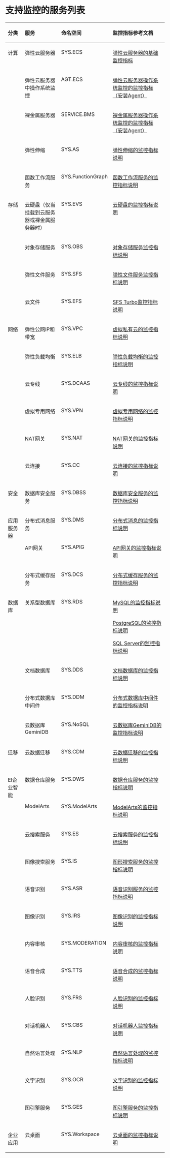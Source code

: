 # 支持监控的服务列表<a name="ZH-CN_TOPIC_0202622212"></a>

<a name="table8190536191518"></a>
<table><thead align="left"><tr id="row01917366154"><th class="cellrowborder" valign="top" width="12.709999999999999%" id="mcps1.1.5.1.1"><p id="p141919368151"><a name="p141919368151"></a><a name="p141919368151"></a>分类</p>
</th>
<th class="cellrowborder" valign="top" width="24.81%" id="mcps1.1.5.1.2"><p id="p191915367150"><a name="p191915367150"></a><a name="p191915367150"></a>服务</p>
</th>
<th class="cellrowborder" valign="top" width="21.93%" id="mcps1.1.5.1.3"><p id="p5191336111515"><a name="p5191336111515"></a><a name="p5191336111515"></a>命名空间</p>
</th>
<th class="cellrowborder" valign="top" width="40.550000000000004%" id="mcps1.1.5.1.4"><p id="p7191163631516"><a name="p7191163631516"></a><a name="p7191163631516"></a>监控指标参考文档</p>
</th>
</tr>
</thead>
<tbody><tr id="row10191736121517"><td class="cellrowborder" rowspan="5" valign="top" width="12.709999999999999%" headers="mcps1.1.5.1.1 "><p id="p171911536131518"><a name="p171911536131518"></a><a name="p171911536131518"></a>计算</p>
</td>
<td class="cellrowborder" valign="top" width="24.81%" headers="mcps1.1.5.1.2 "><p id="p1119163681520"><a name="p1119163681520"></a><a name="p1119163681520"></a>弹性云服务器</p>
</td>
<td class="cellrowborder" valign="top" width="21.93%" headers="mcps1.1.5.1.3 "><p id="p41919361158"><a name="p41919361158"></a><a name="p41919361158"></a><span>SYS.ECS</span></p>
</td>
<td class="cellrowborder" valign="top" width="40.550000000000004%" headers="mcps1.1.5.1.4 "><p id="p19191103691512"><a name="p19191103691512"></a><a name="p19191103691512"></a><a href="https://support.huaweicloud.com/usermanual-ecs/zh-cn_topic_0030911465.html" target="_blank" rel="noopener noreferrer">弹性云服务器的基础监控指标</a></p>
</td>
</tr>
<tr id="row91911036121511"><td class="cellrowborder" valign="top" headers="mcps1.1.5.1.1 "><p id="p119123651514"><a name="p119123651514"></a><a name="p119123651514"></a>弹性云服务器中操作系统监控</p>
</td>
<td class="cellrowborder" valign="top" headers="mcps1.1.5.1.2 "><p id="p019143631514"><a name="p019143631514"></a><a name="p019143631514"></a><span>AGT.ECS</span></p>
</td>
<td class="cellrowborder" valign="top" headers="mcps1.1.5.1.3 "><p id="p1419123613154"><a name="p1419123613154"></a><a name="p1419123613154"></a><a href="https://support.huaweicloud.com/usermanual-ecs/zh-cn_topic_0197985578.html" target="_blank" rel="noopener noreferrer">弹性云服务器操作系统监控的监控指标（安装Agent）</a></p>
</td>
</tr>
<tr id="row653313461584"><td class="cellrowborder" valign="top" headers="mcps1.1.5.1.1 "><p id="p115333461585"><a name="p115333461585"></a><a name="p115333461585"></a>裸金属服务器</p>
</td>
<td class="cellrowborder" valign="top" headers="mcps1.1.5.1.2 "><p id="p553314613815"><a name="p553314613815"></a><a name="p553314613815"></a><span>SERVICE.BMS</span></p>
</td>
<td class="cellrowborder" valign="top" headers="mcps1.1.5.1.3 "><p id="p9492163612135"><a name="p9492163612135"></a><a name="p9492163612135"></a><a href="https://support.huaweicloud.com/usermanual-bms/bms_01_0053.html" target="_blank" rel="noopener noreferrer">裸金属服务器操作系统监控的监控指标（安装Agent）</a></p>
</td>
</tr>
<tr id="row61922036151512"><td class="cellrowborder" valign="top" headers="mcps1.1.5.1.1 "><p id="p71926362152"><a name="p71926362152"></a><a name="p71926362152"></a>弹性伸缩</p>
</td>
<td class="cellrowborder" valign="top" headers="mcps1.1.5.1.2 "><p id="p1419263671517"><a name="p1419263671517"></a><a name="p1419263671517"></a><span>SYS.AS</span></p>
</td>
<td class="cellrowborder" valign="top" headers="mcps1.1.5.1.3 "><p id="p11925366159"><a name="p11925366159"></a><a name="p11925366159"></a><a href="https://support.huaweicloud.com/usermanual-as/zh-cn_topic_0108337598.html" target="_blank" rel="noopener noreferrer">弹性伸缩的监控指标说明</a></p>
</td>
</tr>
<tr id="row18533546686"><td class="cellrowborder" valign="top" headers="mcps1.1.5.1.1 "><p id="p753317468814"><a name="p753317468814"></a><a name="p753317468814"></a>函数工作流服务</p>
</td>
<td class="cellrowborder" valign="top" headers="mcps1.1.5.1.2 "><p id="p95335461482"><a name="p95335461482"></a><a name="p95335461482"></a><span>SYS.FunctionGraph</span></p>
</td>
<td class="cellrowborder" valign="top" headers="mcps1.1.5.1.3 "><p id="p6654181692213"><a name="p6654181692213"></a><a name="p6654181692213"></a><a href="https://support.huaweicloud.com/usermanual-functiongraph/functiongraph_01_0213.html" target="_blank" rel="noopener noreferrer">函数工作流服务的监控指标说明</a></p>
</td>
</tr>
<tr id="row119216367151"><td class="cellrowborder" rowspan="4" valign="top" width="12.709999999999999%" headers="mcps1.1.5.1.1 "><p id="p121921636151512"><a name="p121921636151512"></a><a name="p121921636151512"></a>存储</p>
</td>
<td class="cellrowborder" valign="top" width="24.81%" headers="mcps1.1.5.1.2 "><p id="p1219283611515"><a name="p1219283611515"></a><a name="p1219283611515"></a>云硬盘（仅当挂载到云服务器或裸金属服务器时）</p>
</td>
<td class="cellrowborder" valign="top" width="21.93%" headers="mcps1.1.5.1.3 "><p id="p111921736131513"><a name="p111921736131513"></a><a name="p111921736131513"></a><span>SYS.EVS</span></p>
</td>
<td class="cellrowborder" valign="top" width="40.550000000000004%" headers="mcps1.1.5.1.4 "><p id="p18192163615159"><a name="p18192163615159"></a><a name="p18192163615159"></a><a href="https://support.huaweicloud.com/usermanual-evs/evs_01_0044.html" target="_blank" rel="noopener noreferrer">云硬盘的监控指标说明</a></p>
</td>
</tr>
<tr id="row1719253617157"><td class="cellrowborder" valign="top" headers="mcps1.1.5.1.1 "><p id="p119213617159"><a name="p119213617159"></a><a name="p119213617159"></a>对象存储服务</p>
</td>
<td class="cellrowborder" valign="top" headers="mcps1.1.5.1.2 "><p id="p2192736121513"><a name="p2192736121513"></a><a name="p2192736121513"></a><span>SYS.OBS</span></p>
</td>
<td class="cellrowborder" valign="top" headers="mcps1.1.5.1.3 "><p id="p1919273651511"><a name="p1919273651511"></a><a name="p1919273651511"></a><a href="https://support.huaweicloud.com/usermanual-obs/obs_03_0010.html" target="_blank" rel="noopener noreferrer">对象存储服务监控指标说明</a></p>
</td>
</tr>
<tr id="row6192133610155"><td class="cellrowborder" valign="top" headers="mcps1.1.5.1.1 "><p id="p17192193641516"><a name="p17192193641516"></a><a name="p17192193641516"></a>弹性文件服务</p>
</td>
<td class="cellrowborder" valign="top" headers="mcps1.1.5.1.2 "><p id="p1619223671512"><a name="p1619223671512"></a><a name="p1619223671512"></a><span>SYS.SFS</span></p>
</td>
<td class="cellrowborder" valign="top" headers="mcps1.1.5.1.3 "><p id="p1119223612154"><a name="p1119223612154"></a><a name="p1119223612154"></a><a href="https://support.huaweicloud.com/usermanual-sfs/zh-cn_topic_0115243844.html" target="_blank" rel="noopener noreferrer">弹性文件服务监控指标说明</a></p>
</td>
</tr>
<tr id="row1056184512243"><td class="cellrowborder" valign="top" headers="mcps1.1.5.1.1 "><p id="p45617454246"><a name="p45617454246"></a><a name="p45617454246"></a>云文件</p>
</td>
<td class="cellrowborder" valign="top" headers="mcps1.1.5.1.2 "><p id="p856144532413"><a name="p856144532413"></a><a name="p856144532413"></a><span>SYS.EFS</span></p>
</td>
<td class="cellrowborder" valign="top" headers="mcps1.1.5.1.3 "><p id="p11381162811242"><a name="p11381162811242"></a><a name="p11381162811242"></a><a href="https://support.huaweicloud.com/usermanual-sfs/zh-cn_topic_0198741949.html" target="_blank" rel="noopener noreferrer">SFS Turbo监控指标说明</a></p>
</td>
</tr>
<tr id="row1119318364157"><td class="cellrowborder" rowspan="6" valign="top" width="12.709999999999999%" headers="mcps1.1.5.1.1 "><p id="p319323610152"><a name="p319323610152"></a><a name="p319323610152"></a>网络</p>
</td>
<td class="cellrowborder" valign="top" width="24.81%" headers="mcps1.1.5.1.2 "><p id="p13193133641511"><a name="p13193133641511"></a><a name="p13193133641511"></a>弹性公网IP和带宽</p>
</td>
<td class="cellrowborder" valign="top" width="21.93%" headers="mcps1.1.5.1.3 "><p id="p1519317366156"><a name="p1519317366156"></a><a name="p1519317366156"></a><span>SYS.VPC</span></p>
</td>
<td class="cellrowborder" valign="top" width="40.550000000000004%" headers="mcps1.1.5.1.4 "><p id="p13193136141514"><a name="p13193136141514"></a><a name="p13193136141514"></a><a href="https://support.huaweicloud.com/usermanual-vpc/vpc010012.html" target="_blank" rel="noopener noreferrer">虚拟私有云的监控指标说明</a></p>
</td>
</tr>
<tr id="row219333611158"><td class="cellrowborder" valign="top" headers="mcps1.1.5.1.1 "><p id="p1819319363150"><a name="p1819319363150"></a><a name="p1819319363150"></a>弹性负载均衡</p>
</td>
<td class="cellrowborder" valign="top" headers="mcps1.1.5.1.2 "><p id="p51932036101517"><a name="p51932036101517"></a><a name="p51932036101517"></a><span>SYS.ELB</span></p>
</td>
<td class="cellrowborder" valign="top" headers="mcps1.1.5.1.3 "><p id="p3193113611519"><a name="p3193113611519"></a><a name="p3193113611519"></a><a href="https://support.huaweicloud.com/usermanual-elb/zh_cn_elb_08_0001.html" target="_blank" rel="noopener noreferrer">弹性负载均衡的监控指标说明</a></p>
</td>
</tr>
<tr id="row3193143651516"><td class="cellrowborder" valign="top" headers="mcps1.1.5.1.1 "><p id="p0193163681515"><a name="p0193163681515"></a><a name="p0193163681515"></a>云专线</p>
</td>
<td class="cellrowborder" valign="top" headers="mcps1.1.5.1.2 "><p id="p919318361158"><a name="p919318361158"></a><a name="p919318361158"></a><span>SYS.DCAAS</span></p>
</td>
<td class="cellrowborder" valign="top" headers="mcps1.1.5.1.3 "><p id="p11193183621518"><a name="p11193183621518"></a><a name="p11193183621518"></a><a href="https://support.huaweicloud.com/usermanual-dc/zh-cn_topic_0181069492.html" target="_blank" rel="noopener noreferrer">云专线的监控指标说明</a></p>
</td>
</tr>
<tr id="row1119323681513"><td class="cellrowborder" valign="top" headers="mcps1.1.5.1.1 "><p id="p5193173671511"><a name="p5193173671511"></a><a name="p5193173671511"></a>虚拟专用网络</p>
</td>
<td class="cellrowborder" valign="top" headers="mcps1.1.5.1.2 "><p id="p14194636121517"><a name="p14194636121517"></a><a name="p14194636121517"></a><span>SYS.VPN</span></p>
</td>
<td class="cellrowborder" valign="top" headers="mcps1.1.5.1.3 "><p id="p1319463611517"><a name="p1319463611517"></a><a name="p1319463611517"></a><a href="https://support.huaweicloud.com/usermanual-vpn/zh-cn_topic_0187145520.html" target="_blank" rel="noopener noreferrer">虚拟专用网络的监控指标说明</a></p>
</td>
</tr>
<tr id="row8194136201520"><td class="cellrowborder" valign="top" headers="mcps1.1.5.1.1 "><p id="p2019463691518"><a name="p2019463691518"></a><a name="p2019463691518"></a>NAT网关</p>
</td>
<td class="cellrowborder" valign="top" headers="mcps1.1.5.1.2 "><p id="p1419420364156"><a name="p1419420364156"></a><a name="p1419420364156"></a><span>SYS.NAT</span></p>
</td>
<td class="cellrowborder" valign="top" headers="mcps1.1.5.1.3 "><p id="p13194183631510"><a name="p13194183631510"></a><a name="p13194183631510"></a><a href="https://support.huaweicloud.com/usermanual-natgateway/zh-cn_topic_0113772080.html" target="_blank" rel="noopener noreferrer">NAT网关的监控指标说明</a></p>
</td>
</tr>
<tr id="row1693165510248"><td class="cellrowborder" valign="top" headers="mcps1.1.5.1.1 "><p id="p199314553240"><a name="p199314553240"></a><a name="p199314553240"></a>云连接</p>
</td>
<td class="cellrowborder" valign="top" headers="mcps1.1.5.1.2 "><p id="p209435510249"><a name="p209435510249"></a><a name="p209435510249"></a><span>SYS.CC</span></p>
</td>
<td class="cellrowborder" valign="top" headers="mcps1.1.5.1.3 "><p id="p9941455192411"><a name="p9941455192411"></a><a name="p9941455192411"></a><a href="https://support.huaweicloud.com/usermanual-cc/zh-cn_topic_0196618642.html" target="_blank" rel="noopener noreferrer">云连接的监控指标说明</a></p>
</td>
</tr>
<tr id="row11388359172412"><td class="cellrowborder" valign="top" width="12.709999999999999%" headers="mcps1.1.5.1.1 "><p id="p4388115918248"><a name="p4388115918248"></a><a name="p4388115918248"></a>安全</p>
</td>
<td class="cellrowborder" valign="top" width="24.81%" headers="mcps1.1.5.1.2 "><p id="p5388155942410"><a name="p5388155942410"></a><a name="p5388155942410"></a>数据库安全服务</p>
</td>
<td class="cellrowborder" valign="top" width="21.93%" headers="mcps1.1.5.1.3 "><p id="p23881759172413"><a name="p23881759172413"></a><a name="p23881759172413"></a><span>SYS.DBSS</span></p>
</td>
<td class="cellrowborder" valign="top" width="40.550000000000004%" headers="mcps1.1.5.1.4 "><p id="p103880597249"><a name="p103880597249"></a><a name="p103880597249"></a><a href="https://support.huaweicloud.com/productdesc-dbss/dbss_01_0281.html" target="_blank" rel="noopener noreferrer">数据库安全服务的监控指标说明</a></p>
</td>
</tr>
<tr id="row121941236181516"><td class="cellrowborder" rowspan="3" valign="top" width="12.709999999999999%" headers="mcps1.1.5.1.1 "><p id="p121943369152"><a name="p121943369152"></a><a name="p121943369152"></a>应用服务器</p>
</td>
<td class="cellrowborder" valign="top" width="24.81%" headers="mcps1.1.5.1.2 "><p id="p119463651517"><a name="p119463651517"></a><a name="p119463651517"></a>分布式消息服务</p>
</td>
<td class="cellrowborder" valign="top" width="21.93%" headers="mcps1.1.5.1.3 "><p id="p719413364159"><a name="p719413364159"></a><a name="p719413364159"></a><span>SYS.DMS</span></p>
</td>
<td class="cellrowborder" valign="top" width="40.550000000000004%" headers="mcps1.1.5.1.4 "><p id="p41958366150"><a name="p41958366150"></a><a name="p41958366150"></a><a href="https://support.huaweicloud.com/usermanual-dms/dms-ug-180413002.html" target="_blank" rel="noopener noreferrer">分布式消息的监控指标说明</a></p>
</td>
</tr>
<tr id="row14605329193118"><td class="cellrowborder" valign="top" headers="mcps1.1.5.1.1 "><p id="p17606429183120"><a name="p17606429183120"></a><a name="p17606429183120"></a>API网关</p>
</td>
<td class="cellrowborder" valign="top" headers="mcps1.1.5.1.2 "><p id="p20606122923115"><a name="p20606122923115"></a><a name="p20606122923115"></a><span>SYS.APIG</span></p>
</td>
<td class="cellrowborder" valign="top" headers="mcps1.1.5.1.3 "><p id="p176061429113118"><a name="p176061429113118"></a><a name="p176061429113118"></a><a href="https://support.huaweicloud.com/usermanual-apig/apig-zh-ug-180427085.html" target="_blank" rel="noopener noreferrer">API网关的监控指标说明</a></p>
</td>
</tr>
<tr id="row0195936141513"><td class="cellrowborder" valign="top" headers="mcps1.1.5.1.1 "><p id="p51955362155"><a name="p51955362155"></a><a name="p51955362155"></a>分布式缓存服务</p>
</td>
<td class="cellrowborder" valign="top" headers="mcps1.1.5.1.2 "><p id="p81958362158"><a name="p81958362158"></a><a name="p81958362158"></a><span>SYS.DCS</span></p>
</td>
<td class="cellrowborder" valign="top" headers="mcps1.1.5.1.3 "><p id="p319573601514"><a name="p319573601514"></a><a name="p319573601514"></a><a href="https://support.huaweicloud.com/usermanual-dcs/dcs-zh-ug-180419002.html" target="_blank" rel="noopener noreferrer">分布式缓存服务的监控指标说明</a></p>
</td>
</tr>
<tr id="row5195183612159"><td class="cellrowborder" rowspan="4" valign="top" width="12.709999999999999%" headers="mcps1.1.5.1.1 "><p id="p16195103631519"><a name="p16195103631519"></a><a name="p16195103631519"></a>数据库</p>
</td>
<td class="cellrowborder" valign="top" width="24.81%" headers="mcps1.1.5.1.2 "><p id="p1019514362151"><a name="p1019514362151"></a><a name="p1019514362151"></a>关系型数据库</p>
</td>
<td class="cellrowborder" valign="top" width="21.93%" headers="mcps1.1.5.1.3 "><p id="p1819583691517"><a name="p1819583691517"></a><a name="p1819583691517"></a><span>SYS.RDS</span></p>
</td>
<td class="cellrowborder" valign="top" width="40.550000000000004%" headers="mcps1.1.5.1.4 "><p id="p15195736181519"><a name="p15195736181519"></a><a name="p15195736181519"></a><a href="https://support.huaweicloud.com/usermanual-rds/rds_06_0001.html" target="_blank" rel="noopener noreferrer">MySQL的监控指标说明</a></p>
<p id="p7195183615158"><a name="p7195183615158"></a><a name="p7195183615158"></a><a href="https://support.huaweicloud.com/usermanual-rds/rds_pg_06_0001.html" target="_blank" rel="noopener noreferrer">PostgreSQL的监控指标说明</a></p>
<p id="p111963362157"><a name="p111963362157"></a><a name="p111963362157"></a><a href="https://support.huaweicloud.com/usermanual-rds/rds_sqlserver_06_0001.html" target="_blank" rel="noopener noreferrer">SQL Server的监控指标说明</a></p>
</td>
</tr>
<tr id="row17196936101516"><td class="cellrowborder" valign="top" headers="mcps1.1.5.1.1 "><p id="p14196183611511"><a name="p14196183611511"></a><a name="p14196183611511"></a>文档数据库</p>
</td>
<td class="cellrowborder" valign="top" headers="mcps1.1.5.1.2 "><p id="p10196193610156"><a name="p10196193610156"></a><a name="p10196193610156"></a><span>SYS.DDS</span></p>
</td>
<td class="cellrowborder" valign="top" headers="mcps1.1.5.1.3 "><p id="p171966367151"><a name="p171966367151"></a><a name="p171966367151"></a><a href="https://support.huaweicloud.com/usermanual-dds/dds_03_0026.html" target="_blank" rel="noopener noreferrer">文档数据库的监控指标说明</a></p>
</td>
</tr>
<tr id="row938919596246"><td class="cellrowborder" valign="top" headers="mcps1.1.5.1.1 "><p id="p13389959102412"><a name="p13389959102412"></a><a name="p13389959102412"></a>分布式数据库中间件</p>
</td>
<td class="cellrowborder" valign="top" headers="mcps1.1.5.1.2 "><p id="p16389105910246"><a name="p16389105910246"></a><a name="p16389105910246"></a><span>SYS.DDM</span></p>
</td>
<td class="cellrowborder" valign="top" headers="mcps1.1.5.1.3 "><p id="p138945913248"><a name="p138945913248"></a><a name="p138945913248"></a><a href="https://support.huaweicloud.com/zh-cn/usermanual-ddm/zh-cn_topic_0205209631.html" target="_blank" rel="noopener noreferrer">分布式数据库中间件的监控指标说明</a></p>
</td>
</tr>
<tr id="row15728402493"><td class="cellrowborder" valign="top" headers="mcps1.1.5.1.1 "><p id="p4573164011496"><a name="p4573164011496"></a><a name="p4573164011496"></a>云数据库GeminiDB</p>
</td>
<td class="cellrowborder" valign="top" headers="mcps1.1.5.1.2 "><p id="p1557344017492"><a name="p1557344017492"></a><a name="p1557344017492"></a>SYS.NoSQL</p>
</td>
<td class="cellrowborder" valign="top" headers="mcps1.1.5.1.3 "><p id="p457314409492"><a name="p457314409492"></a><a name="p457314409492"></a><a href="https://support.huaweicloud.com/zh-cn/usermanual-geminidb/geminidb_03_0011.html" target="_blank" rel="noopener noreferrer">云数据库GeminiDB的监控指标说明</a></p>
</td>
</tr>
<tr id="row1389175918248"><td class="cellrowborder" valign="top" width="12.709999999999999%" headers="mcps1.1.5.1.1 "><p id="p13389125982417"><a name="p13389125982417"></a><a name="p13389125982417"></a>迁移</p>
</td>
<td class="cellrowborder" valign="top" width="24.81%" headers="mcps1.1.5.1.2 "><p id="p1438911590247"><a name="p1438911590247"></a><a name="p1438911590247"></a>云数据迁移</p>
</td>
<td class="cellrowborder" valign="top" width="21.93%" headers="mcps1.1.5.1.3 "><p id="p138955916249"><a name="p138955916249"></a><a name="p138955916249"></a><span>SYS.CDM</span></p>
</td>
<td class="cellrowborder" valign="top" width="40.550000000000004%" headers="mcps1.1.5.1.4 "><p id="p538920590248"><a name="p538920590248"></a><a name="p538920590248"></a><a href="https://support.huaweicloud.com/usermanual-cdm/cdm_01_0112.html" target="_blank" rel="noopener noreferrer">云数据迁移的监控指标说明</a></p>
</td>
</tr>
<tr id="row93896590247"><td class="cellrowborder" rowspan="13" valign="top" width="12.709999999999999%" headers="mcps1.1.5.1.1 "><p id="p9389135919245"><a name="p9389135919245"></a><a name="p9389135919245"></a>EI企业智能</p>
</td>
<td class="cellrowborder" valign="top" width="24.81%" headers="mcps1.1.5.1.2 "><p id="p53901759122411"><a name="p53901759122411"></a><a name="p53901759122411"></a>数据仓库服务</p>
</td>
<td class="cellrowborder" valign="top" width="21.93%" headers="mcps1.1.5.1.3 "><p id="p6390175912247"><a name="p6390175912247"></a><a name="p6390175912247"></a><span>SYS.DWS</span></p>
</td>
<td class="cellrowborder" valign="top" width="40.550000000000004%" headers="mcps1.1.5.1.4 "><p id="p11390115915249"><a name="p11390115915249"></a><a name="p11390115915249"></a><a href="https://support.huaweicloud.com/mgtg-dws/dws_01_0022.html" target="_blank" rel="noopener noreferrer">数据仓库服务的监控指标说明</a></p>
</td>
</tr>
<tr id="row14923552336"><td class="cellrowborder" valign="top" headers="mcps1.1.5.1.1 "><p id="p5939554338"><a name="p5939554338"></a><a name="p5939554338"></a>ModelArts</p>
</td>
<td class="cellrowborder" valign="top" headers="mcps1.1.5.1.2 "><p id="p793655153314"><a name="p793655153314"></a><a name="p793655153314"></a>SYS.ModelArts</p>
</td>
<td class="cellrowborder" valign="top" headers="mcps1.1.5.1.3 "><p id="p119375503318"><a name="p119375503318"></a><a name="p119375503318"></a><a href="https://support.huaweicloud.com/engineers-modelarts/modelarts_23_0187.html" target="_blank" rel="noopener noreferrer">ModelArts的监控指标说明</a></p>
</td>
</tr>
<tr id="row41978362156"><td class="cellrowborder" valign="top" headers="mcps1.1.5.1.1 "><p id="p21971636171514"><a name="p21971636171514"></a><a name="p21971636171514"></a>云搜索服务</p>
</td>
<td class="cellrowborder" valign="top" headers="mcps1.1.5.1.2 "><p id="p19197163651518"><a name="p19197163651518"></a><a name="p19197163651518"></a>SYS.ES</p>
</td>
<td class="cellrowborder" valign="top" headers="mcps1.1.5.1.3 "><p id="p11971636141519"><a name="p11971636141519"></a><a name="p11971636141519"></a><a href="https://support.huaweicloud.com/usermanual-css/css_01_0042.html" target="_blank" rel="noopener noreferrer">云搜索服务的监控指标说明</a></p>
</td>
</tr>
<tr id="row8941455122420"><td class="cellrowborder" valign="top" headers="mcps1.1.5.1.1 "><p id="p49445522420"><a name="p49445522420"></a><a name="p49445522420"></a>图像搜索服务</p>
</td>
<td class="cellrowborder" valign="top" headers="mcps1.1.5.1.2 "><p id="p394135572410"><a name="p394135572410"></a><a name="p394135572410"></a><span>SYS.IS</span></p>
</td>
<td class="cellrowborder" valign="top" headers="mcps1.1.5.1.3 "><p id="p15941155182418"><a name="p15941155182418"></a><a name="p15941155182418"></a><a href="https://support.huaweicloud.com/productdesc-imagesearch/imagesearch_01_0010.html" target="_blank" rel="noopener noreferrer">图形搜索服务的监控指标说明</a></p>
</td>
</tr>
<tr id="row2946559243"><td class="cellrowborder" valign="top" headers="mcps1.1.5.1.1 "><p id="p18941255132411"><a name="p18941255132411"></a><a name="p18941255132411"></a>语音识别</p>
</td>
<td class="cellrowborder" valign="top" headers="mcps1.1.5.1.2 "><p id="p394655102413"><a name="p394655102413"></a><a name="p394655102413"></a><span>SYS.ASR</span></p>
</td>
<td class="cellrowborder" valign="top" headers="mcps1.1.5.1.3 "><p id="p89445592419"><a name="p89445592419"></a><a name="p89445592419"></a><a href="https://support.huaweicloud.com/productdesc-sis/sis_01_0013.html" target="_blank" rel="noopener noreferrer">语音识别服务的监控指标说明</a></p>
</td>
</tr>
<tr id="row149495552412"><td class="cellrowborder" valign="top" headers="mcps1.1.5.1.1 "><p id="p15941355152420"><a name="p15941355152420"></a><a name="p15941355152420"></a>图像识别</p>
</td>
<td class="cellrowborder" valign="top" headers="mcps1.1.5.1.2 "><p id="p149465516244"><a name="p149465516244"></a><a name="p149465516244"></a><span>SYS.IRS</span></p>
</td>
<td class="cellrowborder" valign="top" headers="mcps1.1.5.1.3 "><p id="p29495513248"><a name="p29495513248"></a><a name="p29495513248"></a><a href="https://support.huaweicloud.com/productdesc-image/image_01_0026.html" target="_blank" rel="noopener noreferrer">图像识别的监控指标说明</a></p>
</td>
</tr>
<tr id="row1394455132419"><td class="cellrowborder" valign="top" headers="mcps1.1.5.1.1 "><p id="p1295165513249"><a name="p1295165513249"></a><a name="p1295165513249"></a>内容审核</p>
</td>
<td class="cellrowborder" valign="top" headers="mcps1.1.5.1.2 "><p id="p89565512247"><a name="p89565512247"></a><a name="p89565512247"></a><span>SYS.MODERATION</span></p>
</td>
<td class="cellrowborder" valign="top" headers="mcps1.1.5.1.3 "><p id="p29525514243"><a name="p29525514243"></a><a name="p29525514243"></a><a href="https://support.huaweicloud.com/productdesc-moderation/moderation_01_0021.html" target="_blank" rel="noopener noreferrer">内容审核的监控指标说明</a></p>
</td>
</tr>
<tr id="row795755102410"><td class="cellrowborder" valign="top" headers="mcps1.1.5.1.1 "><p id="p19951155132417"><a name="p19951155132417"></a><a name="p19951155132417"></a>语音合成</p>
</td>
<td class="cellrowborder" valign="top" headers="mcps1.1.5.1.2 "><p id="p179510558245"><a name="p179510558245"></a><a name="p179510558245"></a><span>SYS.TTS</span></p>
</td>
<td class="cellrowborder" valign="top" headers="mcps1.1.5.1.3 "><p id="p39514552243"><a name="p39514552243"></a><a name="p39514552243"></a><a href="https://support.huaweicloud.com/productdesc-sis/sis_01_0015.html" target="_blank" rel="noopener noreferrer">语音合成的监控指标说明</a></p>
</td>
</tr>
<tr id="row69575582415"><td class="cellrowborder" valign="top" headers="mcps1.1.5.1.1 "><p id="p79514558244"><a name="p79514558244"></a><a name="p79514558244"></a>人脸识别</p>
</td>
<td class="cellrowborder" valign="top" headers="mcps1.1.5.1.2 "><p id="p895135519244"><a name="p895135519244"></a><a name="p895135519244"></a><span>SYS.FRS</span></p>
</td>
<td class="cellrowborder" valign="top" headers="mcps1.1.5.1.3 "><p id="p13951255102419"><a name="p13951255102419"></a><a name="p13951255102419"></a><a href="https://support.huaweicloud.com/productdesc-face/face_01_0005.html" target="_blank" rel="noopener noreferrer">人脸识别的监控指标说明</a></p>
</td>
</tr>
<tr id="row1490916399104"><td class="cellrowborder" valign="top" headers="mcps1.1.5.1.1 "><p id="p9910439141013"><a name="p9910439141013"></a><a name="p9910439141013"></a>对话机器人</p>
</td>
<td class="cellrowborder" valign="top" headers="mcps1.1.5.1.2 "><p id="p5910103916104"><a name="p5910103916104"></a><a name="p5910103916104"></a><span>SYS.CBS</span></p>
</td>
<td class="cellrowborder" valign="top" headers="mcps1.1.5.1.3 "><p id="p59104395106"><a name="p59104395106"></a><a name="p59104395106"></a><a href="https://support.huaweicloud.com/usermanual-cbs/cbs_01_0122.html" target="_blank" rel="noopener noreferrer">对话机器人监控指标说明</a></p>
</td>
</tr>
<tr id="row391003941011"><td class="cellrowborder" valign="top" headers="mcps1.1.5.1.1 "><p id="p391163941012"><a name="p391163941012"></a><a name="p391163941012"></a>自然语言处理</p>
</td>
<td class="cellrowborder" valign="top" headers="mcps1.1.5.1.2 "><p id="p119111139131014"><a name="p119111139131014"></a><a name="p119111139131014"></a><span>SYS.NLP</span></p>
</td>
<td class="cellrowborder" valign="top" headers="mcps1.1.5.1.3 "><p id="p1591116393104"><a name="p1591116393104"></a><a name="p1591116393104"></a><a href="https://support.huaweicloud.com/productdesc-nlp/nlp_04_0012.html" target="_blank" rel="noopener noreferrer">自然语言处理的监控指标说明</a></p>
</td>
</tr>
<tr id="row1728344111010"><td class="cellrowborder" valign="top" headers="mcps1.1.5.1.1 "><p id="p172817440101"><a name="p172817440101"></a><a name="p172817440101"></a>文字识别</p>
</td>
<td class="cellrowborder" valign="top" headers="mcps1.1.5.1.2 "><p id="p4287441101"><a name="p4287441101"></a><a name="p4287441101"></a>SYS.OCR</p>
</td>
<td class="cellrowborder" valign="top" headers="mcps1.1.5.1.3 "><p id="p82834418103"><a name="p82834418103"></a><a name="p82834418103"></a><a href="https://support.huaweicloud.com/productdesc-ocr/ocr_01_0048.html" target="_blank" rel="noopener noreferrer">文字识别的监控指标说明</a></p>
</td>
</tr>
<tr id="row1228144101014"><td class="cellrowborder" valign="top" headers="mcps1.1.5.1.1 "><p id="p829124411103"><a name="p829124411103"></a><a name="p829124411103"></a>图引擎服务</p>
</td>
<td class="cellrowborder" valign="top" headers="mcps1.1.5.1.2 "><p id="p10291244171012"><a name="p10291244171012"></a><a name="p10291244171012"></a><span>SYS.GES</span></p>
</td>
<td class="cellrowborder" valign="top" headers="mcps1.1.5.1.3 "><p id="p132954414106"><a name="p132954414106"></a><a name="p132954414106"></a><a href="https://support.huaweicloud.com/usermanual-ges/ges_01_0072.html" target="_blank" rel="noopener noreferrer">图引擎服务的监控指标说明</a></p>
</td>
</tr>
<tr id="row52911445104"><td class="cellrowborder" valign="top" width="12.709999999999999%" headers="mcps1.1.5.1.1 "><p id="p12290441105"><a name="p12290441105"></a><a name="p12290441105"></a>企业应用</p>
</td>
<td class="cellrowborder" valign="top" width="24.81%" headers="mcps1.1.5.1.2 "><p id="p52954441016"><a name="p52954441016"></a><a name="p52954441016"></a>云桌面</p>
</td>
<td class="cellrowborder" valign="top" width="21.93%" headers="mcps1.1.5.1.3 "><p id="p152984401017"><a name="p152984401017"></a><a name="p152984401017"></a><span>SYS.Workspace</span></p>
</td>
<td class="cellrowborder" valign="top" width="40.550000000000004%" headers="mcps1.1.5.1.4 "><p id="p122974418101"><a name="p122974418101"></a><a name="p122974418101"></a><a href="https://support.huaweicloud.com/usermanual-workspace/zh-cn_topic_0138137369.html" target="_blank" rel="noopener noreferrer">云桌面的监控指标说明</a></p>
</td>
</tr>
</tbody>
</table>

